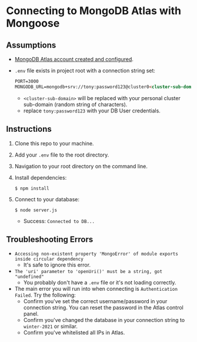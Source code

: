 # Connecting to MongoDB Atlas with Mongoose
## Assumptions
- [MongoDB Atlas account created and configured](https://github.com/sait-wbdv/sample-code/tree/master/backend/mongoose/1-atlas-getting-started).
- `.env` file exists in project root with a connection string set:

    ```html
    PORT=3000
    MONGODB_URL=mongodb+srv://tony:password123@cluster0<cluster-sub-domain>.mongodb.net/sait-wbdv?retryWrites=true&w=majority
    ```

    - `<cluster-sub-domain>` will be replaced with your personal cluster sub-domain (random string of characters).
    - replace `tony:password123` with your DB User credentials.

## Instructions
1. Clone this repo to your machine.
2. Add your `.env` file to the root directory.
3. Navigation to your root directory on the command line.
4. Install dependencies:

    ```
    $ npm install
    ```

5. Connect to your database:

    ```
    $ node server.js
    ```

    - Success: `Connected to DB...`

## Troubleshooting Errors
- `Accessing non-existent property 'MongoError' of module exports inside circular dependency`
  - It's safe to ignore this error.
- `The 'uri' parameter to 'openUri()' must be a string, got "undefined"`
  - You probably don't have a `.env` file or it's not loading correctly.
- The main error you will run into when connecting is `Authentication Failed`. Try the following:
  - Confirm you've set the correct username/password in your connection string. You can reset the password in the Atlas control panel.
  - Confirm you've changed the database in your connection string to `winter-2021` or similar.
  - Confirm you've whitelisted all IPs in Atlas. 